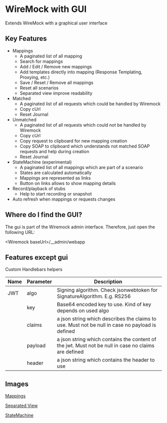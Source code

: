 WireMock with GUI
======================================================
Extends WireMock with a graphical user interface

Key Features
------------
-	Mappings
     - A paginated list of all mapping
     - Search for mappings
     - Add / Edit / Remove new mappings 
     - Add templates directly into mapping (Response Templating, Proxying, etc.)
     - Save / Reset / Remove all mappings
     - Reset all scenarios
     - Separated view improve readability
-	Matched
     - A paginated list of all requests which could be handled by Wiremock
     - Copy cUrl
     - Reset Journal
-	Unmatched
     - A paginated list of all requests which could not be handled by Wiremock
     - Copy cUrl
     - Copy request to clipboard for new mapping creation
     - Copy SOAP to clipboard which understands not matched SOAP requests and help during creation
     - Reset Journal
-	StateMachine (experimental)
     - A paginated list of all mappings which are part of a scenario
     - States are calculated automatically
     - Mappings are represented as links
     - Button on links allows to show mapping details
-	Record/playback of stubs
     - Help to start recording or snapshot
-	Auto refresh when mappings or requests changes

Where do I find the GUI?
------------
The gui is part of the Wiremock admin interface. Therefore, just open the following URL: 

\<Wiremock baseUrl\>/__admin/webapp

Features except gui
------------
Custom Handlebars helpers

| Name          | Parameter     | Description   |
| ------------- | ------------- | ------------- |
| JWT           | algo          | Signing algorithm. Check jsonwebtoken for SignatureAlgorithm. E.g. RS256 |
|               | key           | Base64 encoded key to use. Kind of key depends on used algo |
|               | claims        | a json string which describes the claims to use. Must not be null in case no payload is defined |
|               | payload       | a json string which contains the content of the jwt. Must not be null in case no claims are defined |
|               | header        | a json string which contains the header to use |

Images
------------
[Mappings](./images/mappings.png)

[Separated View](./images/mappings-separated.png)

[StateMachine](./images/state-machine.png)